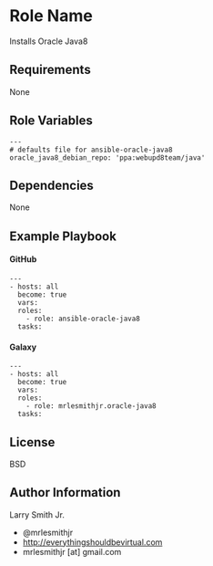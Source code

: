 Role Name
=========

Installs Oracle Java8

Requirements
------------

None

Role Variables
--------------

````
---
# defaults file for ansible-oracle-java8
oracle_java8_debian_repo: 'ppa:webupd8team/java'
````
Dependencies
------------

None

Example Playbook
----------------

#### GitHub
````
---
- hosts: all
  become: true
  vars:
  roles:
    - role: ansible-oracle-java8
  tasks:
````
#### Galaxy
````
---
- hosts: all
  become: true
  vars:
  roles:
    - role: mrlesmithjr.oracle-java8
  tasks:
````

License
-------

BSD

Author Information
------------------

Larry Smith Jr.
- @mrlesmithjr
- http://everythingshouldbevirtual.com
- mrlesmithjr [at] gmail.com
